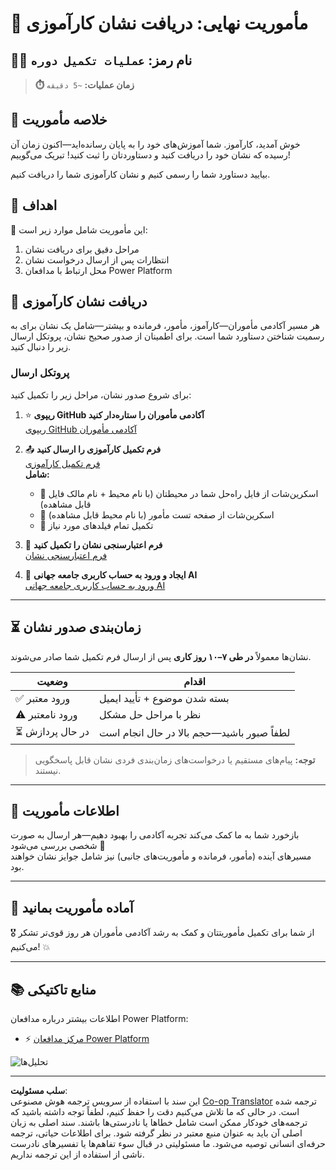 <!--
CO_OP_TRANSLATOR_METADATA:
{
  "original_hash": "c309da91b8c84aad1ab6e8bbf25674df",
  "translation_date": "2025-10-21T19:10:02+00:00",
  "source_file": "docs/recruit/course-completion-badges-recruit/README.md",
  "language_code": "fa"
}
-->
# 🚨 مأموریت نهایی: دریافت نشان کارآموزی

## 🕵️‍♂️ نام رمز: `عملیات تکمیل دوره`

> **⏱️ زمان عملیات:** `~5 دقیقه`  

## 🎯 خلاصه مأموریت

خوش آمدید، کارآموز. شما آموزش‌های خود را به پایان رسانده‌اید—اکنون زمان آن رسیده که نشان خود را دریافت کنید و دستاوردتان را ثبت کنید! تبریک می‌گوییم!  

بیایید دستاورد شما را رسمی کنیم و نشان کارآموزی شما را دریافت کنیم.

## 🔎 اهداف

📖 این مأموریت شامل موارد زیر است:

1. مراحل دقیق برای دریافت نشان
1. انتظارات پس از ارسال درخواست نشان
1. محل ارتباط با مدافعان Power Platform

## 🏅 دریافت نشان کارآموزی

هر مسیر آکادمی مأموران—کارآموز، مأمور، فرمانده و بیشتر—شامل یک نشان برای به رسمیت شناختن دستاورد شما است. برای اطمینان از صدور صحیح نشان، پروتکل ارسال زیر را دنبال کنید.

### پروتکل ارسال

برای شروع صدور نشان، مراحل زیر را تکمیل کنید:

1. ⭐ **ریپوی GitHub آکادمی مأموران را ستاره‌دار کنید**  
   [ریپوی GitHub آکادمی مأموران](https://github.com/microsoft/agent-academy)

1. 📤 **فرم تکمیل کارآموزی را ارسال کنید**  
   [فرم تکمیل کارآموزی](https://aka.ms/agent-academy-recruit/badge)  
   **شامل:**
      * 📸 اسکرین‌شات از فایل راه‌حل شما در محیطتان (با نام محیط + نام مالک فایل قابل مشاهده)
      * 📸 اسکرین‌شات از صفحه تست مأمور (با نام محیط قابل مشاهده)
      * 📝 تکمیل تمام فیلدهای مورد نیاز

1. 🧾 **فرم اعتبارسنجی نشان را تکمیل کنید**  
   [فرم اعتبارسنجی نشان](https://aka.ms/agent-academy-recruit/form)

1. 🔐 **ایجاد و ورود به حساب کاربری جامعه جهانی AI**  
   [ورود به حساب کاربری جامعه جهانی AI](https://globalai.community/auth/login)

---

## ⏳ زمان‌بندی صدور نشان

نشان‌ها معمولاً **در طی ۷–۱۰ روز کاری** پس از ارسال فرم تکمیل شما صادر می‌شوند.

| وضعیت            | اقدام                                     |
|------------------|-------------------------------------------|
| ✅ ورود معتبر    | بسته شدن موضوع + تأیید ایمیل             |
| ⚠️ ورود نامعتبر | نظر با مراحل حل مشکل                     |
| ⏳ در حال پردازش | لطفاً صبور باشید—حجم بالا در حال انجام است |

> **توجه:** پیام‌های مستقیم یا درخواست‌های زمان‌بندی فردی نشان قابل پاسخگویی نیستند.

---

## 🧠 اطلاعات مأموریت

بازخورد شما به ما کمک می‌کند تجربه آکادمی را بهبود دهیم—هر ارسال به صورت شخصی بررسی می‌شود 💖  
مسیرهای آینده (مأمور، فرمانده و مأموریت‌های جانبی) نیز شامل جوایز نشان خواهند بود.

---

## 📡 آماده مأموریت بمانید

🎖 از شما برای تکمیل مأموریتتان و کمک به رشد آکادمی مأموران هر روز قوی‌تر تشکر می‌کنیم! 💥

---

## 📚 منابع تاکتیکی

اطلاعات بیشتر درباره مدافعان Power Platform:

* ⚡ [مرکز مدافعان Power Platform](https://aka.ms/power-advocates)

<img src="https://m365-visitor-stats.azurewebsites.net/agent-academy/recruit/final-mission" alt="تحلیل‌ها" />

---

**سلب مسئولیت**:  
این سند با استفاده از سرویس ترجمه هوش مصنوعی [Co-op Translator](https://github.com/Azure/co-op-translator) ترجمه شده است. در حالی که ما تلاش می‌کنیم دقت را حفظ کنیم، لطفاً توجه داشته باشید که ترجمه‌های خودکار ممکن است شامل خطاها یا نادرستی‌ها باشند. سند اصلی به زبان اصلی آن باید به عنوان منبع معتبر در نظر گرفته شود. برای اطلاعات حیاتی، ترجمه حرفه‌ای انسانی توصیه می‌شود. ما مسئولیتی در قبال سوء تفاهم‌ها یا تفسیرهای نادرست ناشی از استفاده از این ترجمه نداریم.